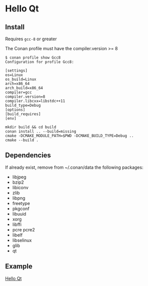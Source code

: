 # Hello Qt

## Install

Requires `gcc-8` or greater

The Conan profile must have the compiler.version >= 8

```shell
$ conan profile show Gcc8
Configuration for profile Gcc8:

[settings]
os=Linux
os_build=Linux
arch=x86_64
arch_build=x86_64
compiler=gcc
compiler.version=8
compiler.libcxx=libstdc++11
build_type=Debug
[options]
[build_requires]
[env]
```


```shell
mkdir build && cd build
conan install .. --build=missing
cmake -DCMAKE_MODULE_PATH=$PWD -DCMAKE_BUILD_TYPE=Debug ..
cmake --build .
```


## Dependencies

If already exist, remove from ~/.conan/data the following packages:

- libjpeg
- bzip2
- libiconv
- zlib
- libpng
- freetype
- pkgconf
- libuuid
- xorg
- libffi
- pcre pcre2
- libelf
- libselinux
- glib
- qt

## Example 

[Hello Qt](https://doc.qt.io/archives/3.3/tutorial1-01.html)
